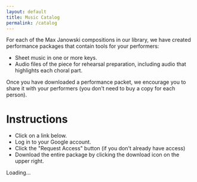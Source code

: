 ```yaml
---
layout: default
title: Music Catalog
permalink: /catalog
---
```


For each of the Max Janowski compositions in our library, we have created
performance packages that contain tools for your performers:

* Sheet music in one or more keys.
* Audio files of the piece for rehearsal preparation, including audio that highlights each choral part.

Once you have downloaded a performance packet, we encourage you to share it
with your performers (you don't need to buy a copy for each person).

# Instructions

* Click on a link below.
* Log in to your Google account.
* Click the "Request Access" button (if you don't already have access)
* Download the entire package by clicking the download icon on the upper right.

<div id="editions-list" class="editions-list">
<span class="loading">Loading...</span>
</div>

<script>
function loadZipLinks(json) {
  let list = json
    .sort((a,b)=> {
      return a['title'].toLowerCase().localeCompare(b['title'].toLowerCase());
    })
    .map( e => {
      return `<div>${e.sku}</div><div>
          <a href="${e.url}" title="Access and download this piece.">
            ${e.title}
          </a>
        </div>`;
    });

  document.getElementById('editions-list').innerHTML = '<div>Number</div><div>Title</div>'+list.join('');
  return true;
}
</script>
<script src="https://script.google.com/macros/s/AKfycbwkRx-88AXcAr-8_NIpuBIsNicULEi3AkqASbOu1h0sQfXdl6l0uXYGMR9TH_pd9OnD/exec?callback=loadZipLinks">
</script>
